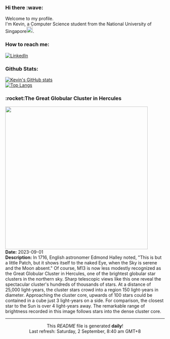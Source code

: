 <h3>Hi there :wave:</h3>

Welcome to my profile.   
I'm Kevin, a Computer Science student from the National University of Singapore<img src="https://img.icons8.com/color/96/000000/singapore-circular.png" width="20px"/>.</p>

<h3>How to reach me: </h3>
<a href="https://www.linkedin.com/in/kevin-foong/"><img alt="LinkedIn" src="https://img.shields.io/badge/linkedin-%230077B5.svg?&style=for-the-badge&logo=linkedin&logoColor=white" /></a> 

<h3>Github Stats: </h3> 

[![Kevin's GitHub stats](https://github-readme-stats.vercel.app/api?username=kevin9foong&theme=tokyonight)](https://github.com/anuraghazra/github-readme-stats) <br/>
[![Top Langs](https://github-readme-stats.vercel.app/api/top-langs/?username=kevin9foong&layout=compact&theme=tokyonight)](https://github.com/anuraghazra/github-readme-stats)

<h3>:rocket:The Great Globular Cluster in Hercules</h3> 
<img width="450" src="https:&#x2F;&#x2F;apod.nasa.gov&#x2F;apod&#x2F;image&#x2F;2309&#x2F;M13-totale-en-cours-crop8.jpg" /><br/>
<b>Date:</b> 2023-09-01<br/>
<b>Description:</b> In 1716, English astronomer Edmond Halley noted, &quot;This is but a little Patch, but it shows itself to the naked Eye, when the Sky is serene and the Moon absent.&quot; Of course, M13 is now less modestly recognized as the Great Globular Cluster in Hercules, one of the brightest globular star clusters in the northern sky. Sharp telescopic views like this one reveal the spectacular cluster&#39;s hundreds of thousands of stars. At a distance of 25,000 light-years, the cluster stars crowd into a region 150 light-years in diameter. Approaching the cluster core, upwards of 100 stars could be contained in a cube just 3 light-years on a side. For comparison, the closest star to the Sun is over 4 light-years away. The remarkable range of brightness recorded in this image follows stars into the dense cluster core.<br/>

------------
<p align="center">This <i>README</i> file is generated <b>daily</b>!</br>
Last refresh: Saturday, 2 September, 8:40 am GMT+8<br />